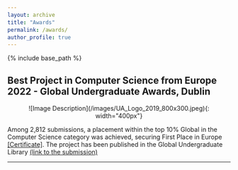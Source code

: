 ```yaml
---
layout: archive
title: "Awards"
permalink: /awards/
author_profile: true
---
```


{% include base_path %}


<!-- {% for post in site.teaching reversed %}
  {% include archive-single.html %}
{% endfor %} -->


## Best Project in Computer Science from Europe 2022 - Global Undergraduate Awards, Dublin 

<style>
    .center {
        text-align: center;
    }
</style>

<div class="center">
    ![Image Description](/images/UA_Logo_2019_800x300.jpeg){: width="400px"}
</div>

Among 2,812 submissions, a placement within the top 10% Global in the Computer Science category was achieved, securing First Place in
Europe [[Certificate]](/files/GlobalUndergradAwards2022.pdf). The project has been published in the Global Undergraduate Library [(link to the submission)](https://gua.soutron.net/Portal/Default/en-GB/RecordView/Index/2713)

---